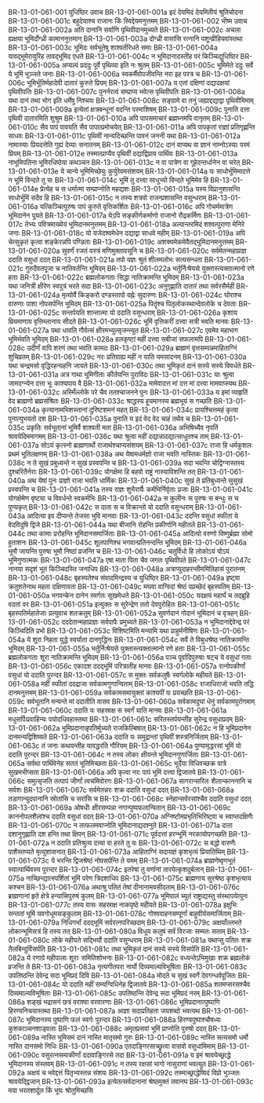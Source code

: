 BR-13-01-061-001	युधिष्ठिर उवाच
BR-13-01-061-001a	इदं देयमिदं देयमितीयं श्रुतिचोदना
BR-13-01-061-001c	बहुदेयाश्च राजानः किं स्विद्देयमनुत्तमम्
BR-13-01-061-002	भीष्म उवाच
BR-13-01-061-002a	अति दानानि सर्वाणि पृथिवीदानमुच्यते
BR-13-01-061-002c	अचला ह्यक्षया भूमिर्दोग्ध्री कामाननुत्तमान्
BR-13-01-061-003a	दोग्ध्री वासांसि रत्नानि पशून्व्रीहियवांस्तथा
BR-13-01-061-003c	भूमिदः सर्वभूतेषु शाश्वतीरेधते समाः
BR-13-01-061-004a	यावद्भूमेरायुरिह तावद्भूमिद एधते
BR-13-01-061-004c	न भूमिदानादस्तीह परं किञ्चिद्युधिष्ठिर
BR-13-01-061-005a	अप्यल्पं प्रददुः पूर्वे पृथिव्या इति नः श्रुतम्
BR-13-01-061-005c	भूमिमेते ददुः सर्वे ये भूमिं भुञ्जते जनाः
BR-13-01-061-006a	स्वकर्मैवोपजीवन्ति नरा इह परत्र च
BR-13-01-061-006c	भूमिर्भूतिर्महादेवी दातारं कुरुते प्रियम्
BR-13-01-061-007a	य एतां दक्षिणां दद्यादक्षयां पृथिवीपतिः
BR-13-01-061-007c	पुनर्नरत्वं सम्प्राप्य भवेत्स पृथिवीपतिः
BR-13-01-061-008a	यथा दानं तथा भोग इति धर्मेषु निश्चयः
BR-13-01-061-008c	सङ्ग्रामे वा तनुं जह्याद्दद्याद्वा पृथिवीमिमाम्
BR-13-01-061-009a	इत्येतां क्षत्रबन्धूनां वदन्ति परमाशिषम्
BR-13-01-061-009c	पुनाति दत्ता पृथिवी दातारमिति शुश्रुम
BR-13-01-061-010a	अपि पापसमाचारं ब्रह्मघ्नमपि वानृतम्
BR-13-01-061-010c	सैव पापं पावयति सैव पापात्प्रमोचयेत्
BR-13-01-061-011a	अपि पापकृतां राज्ञां प्रतिगृह्णन्ति साधवः
BR-13-01-061-011c	पृथिवीं नान्यदिच्छन्ति पावनं जननी यथा
BR-13-01-061-012a	नामास्याः प्रियदत्तेति गुह्यं देव्याः सनातनम्
BR-13-01-061-012c	दानं वाप्यथ वा ज्ञानं नाम्नोऽस्याः परमं प्रियम्
BR-13-01-061-012e	तस्मात्प्राप्यैव पृथिवीं दद्याद्विप्राय पार्थिवः
BR-13-01-061-013a	नाभूमिपतिना भूमिरधिष्ठेया कथञ्चन
BR-13-01-061-013c	न वा पात्रेण वा गूहेदन्तर्धानेन वा चरेत्
BR-13-01-061-013e	ये चान्ये भूमिमिच्छेयुः कुर्युरेवमसंशयम्
BR-13-01-061-014a	यः साधोर्भूमिमादत्ते न भूमिं विन्दते तु सः
BR-13-01-061-014c	भूमिं तु दत्त्वा साधुभ्यो विन्दते भूमिमेव हि
BR-13-01-061-014e	प्रेत्येह च स धर्मात्मा सम्प्राप्नोति महद्यशः
BR-13-01-061-015a	यस्य विप्रानुशासन्ति साधोर्भूमिं सदैव हि
BR-13-01-061-015c	न तस्य शत्रवो राजन्प्रशासन्ति वसुन्धराम्
BR-13-01-061-016a	यत्किञ्चित्पुरुषः पापं कुरुते वृत्तिकर्शितः
BR-13-01-061-016c	अपि गोचर्ममात्रेण भूमिदानेन पूयते
BR-13-01-061-017a	येऽपि सङ्कीर्णकर्माणो राजानो रौद्रकर्मिणः
BR-13-01-061-017c	तेभ्यः पवित्रमाख्येयं भूमिदानमनुत्तमम्
BR-13-01-061-018a	अल्पान्तरमिदं शश्वत्पुराणा मेनिरे जनाः
BR-13-01-061-018c	यो यजेदश्वमेधेन दद्याद्वा साधवे महीम्
BR-13-01-061-019a	अपि चेत्सुकृतं कृत्वा शङ्केरन्नपि पण्डिताः
BR-13-01-061-019c	अशक्यमेकमेवैतद्भूमिदानमनुत्तमम्
BR-13-01-061-020a	सुवर्णं रजतं वस्त्रं मणिमुक्तावसूनि च
BR-13-01-061-020c	सर्वमेतन्महाप्राज्ञ ददाति वसुधां ददत्
BR-13-01-061-021a	तपो यज्ञः श्रुतं शीलमलोभः सत्यसन्धता
BR-13-01-061-021c	गुरुदैवतपूजा च नातिवर्तन्ति भूमिदम्
BR-13-01-061-022a	भर्तुर्निःश्रेयसे युक्तास्त्यक्तात्मानो रणे हताः
BR-13-01-061-022c	ब्रह्मलोकगताः सिद्धा नातिक्रामन्ति भूमिदम्
BR-13-01-061-023a	यथा जनित्री क्षीरेण स्वपुत्रं भरते सदा
BR-13-01-061-023c	अनुगृह्णाति दातारं तथा सर्वरसैर्मही
BR-13-01-061-024a	मृत्योर्वै किङ्करो दण्डस्तापो वह्नेः सुदारुणः
BR-13-01-061-024c	घोराश्च वारुणाः पाशा नोपसर्पन्ति भूमिदम्
BR-13-01-061-025a	पितॄंश्च पितृलोकस्थान्देवलोके च देवताः
BR-13-01-061-025c	सन्तर्पयति शान्तात्मा यो ददाति वसुन्धराम्
BR-13-01-061-026a	कृशाय म्रियमाणाय वृत्तिम्लानाय सीदते
BR-13-01-061-026c	भूमिं वृत्तिकरीं दत्त्वा सत्री भवति मानवः
BR-13-01-061-027a	यथा धावति गौर्वत्सं क्षीरमभ्युत्सृजन्त्युत
BR-13-01-061-027c	एवमेव महाभाग भूमिर्भवति भूमिदम्
BR-13-01-061-028a	हलकृष्टां महीं दत्त्वा सबीजां सफलामपि
BR-13-01-061-028c	उदीर्णं वापि शरणं तथा भवति कामदः
BR-13-01-061-029a	ब्राह्मणं वृत्तसम्पन्नमाहिताग्निं शुचिव्रतम्
BR-13-01-061-029c	नरः प्रतिग्राह्य महीं न याति यमसादनम्
BR-13-01-061-030a	यथा चन्द्रमसो वृद्धिरहन्यहनि जायते
BR-13-01-061-030c	तथा भूमिकृतं दानं सस्ये सस्ये विवर्धते
BR-13-01-061-031a	अत्र गाथा भूमिगीताः कीर्तयन्ति पुराविदः
BR-13-01-061-031c	याः श्रुत्वा जामदग्न्येन दत्ता भूः काश्यपाय वै
BR-13-01-061-032a	मामेवादत्त मां दत्त मां दत्त्वा मामवाप्स्यथ
BR-13-01-061-032c	अस्मिँल्लोके परे चैव ततश्चाजनने पुनः
BR-13-01-061-033a	य इमां व्याहृतिं वेद ब्राह्मणो ब्रह्मसंश्रितः
BR-13-01-061-033c	श्राद्धस्य हूयमानस्य ब्रह्मभूयं स गच्छति
BR-13-01-061-034a	कृत्यानामभिशस्तानां दुरिष्टशमनं महत्
BR-13-01-061-034c	प्रायश्चित्तमहं कृत्वा पुनात्युभयतो दश
BR-13-01-061-035a	पुनाति य इदं वेद वेद चाहं तथैव च
BR-13-01-061-035c	प्रकृतिः सर्वभूतानां भूमिर्वै शाश्वती मता
BR-13-01-061-036a	अभिषिच्यैव नृपतिं श्रावयेदिममागमम्
BR-13-01-061-036c	यथा श्रुत्वा महीं दद्यान्नादद्यात्साधुतश्च ताम्
BR-13-01-061-037a	सोऽयं कृत्स्नो ब्राह्मणार्थो राजार्थश्चाप्यसंशयम्
BR-13-01-061-037c	राजा हि धर्मकुशलः प्रथमं भूतिलक्षणम्
BR-13-01-061-038a	अथ येषामधर्मज्ञो राजा भवति नास्तिकः
BR-13-01-061-038c	न ते सुखं प्रबुध्यन्ते न सुखं प्रस्वपन्ति च
BR-13-01-061-039a	सदा भवन्ति चोद्विग्नास्तस्य दुश्चरितैर्नराः
BR-13-01-061-039c	योगक्षेमा हि बहवो राष्ट्रं नास्याविशन्ति तत्
BR-13-01-061-040a	अथ येषां पुनः प्राज्ञो राजा भवति धार्मिकः
BR-13-01-061-040c	सुखं ते प्रतिबुध्यन्ते सुसुखं प्रस्वपन्ति च
BR-13-01-061-041a	तस्य राज्ञः शुभैरार्यैः कर्मभिर्निर्वृताः प्रजाः
BR-13-01-061-041c	योगक्षेमेण वृष्ट्या च विवर्धन्ते स्वकर्मभिः
BR-13-01-061-042a	स कुलीनः स पुरुषः स बन्धुः स च पुण्यकृत्
BR-13-01-061-042c	स दाता स च विक्रान्तो यो ददाति वसुन्धराम्
BR-13-01-061-043a	आदित्या इव दीप्यन्ते तेजसा भुवि मानवाः
BR-13-01-061-043c	ददन्ति वसुधां स्फीतां ये वेदविदुषि द्विजे
BR-13-01-061-044a	यथा बीजानि रोहन्ति प्रकीर्णानि महीतले
BR-13-01-061-044c	तथा कामाः प्ररोहन्ति भूमिदानसमार्जिताः
BR-13-01-061-045a	आदित्यो वरुणो विष्णुर्ब्रह्मा सोमो हुताशनः
BR-13-01-061-045c	शूलपाणिश्च भगवान्प्रतिनन्दन्ति भूमिदम्
BR-13-01-061-046a	भूमौ जायन्ति पुरुषा भूमौ निष्ठां व्रजन्ति च
BR-13-01-061-046c	चतुर्विधो हि लोकोऽयं योऽयं भूमिगुणात्मकः
BR-13-01-061-047a	एषा माता पिता चैव जगतः पृथिवीपते
BR-13-01-061-047c	नानया सदृशं भूतं किञ्चिदस्ति जनाधिप
BR-13-01-061-048a	अत्राप्युदाहरन्तीममितिहासं पुरातनम्
BR-13-01-061-048c	बृहस्पतेश्च संवादमिन्द्रस्य च युधिष्ठिर
BR-13-01-061-049a	इष्ट्वा क्रतुशतेनाथ महता दक्षिणावता
BR-13-01-061-049c	मघवा वाग्विदां श्रेष्ठं पप्रच्छेदं बृहस्पतिम्
BR-13-01-061-050a	भगवन्केन दानेन स्वर्गतः सुखमेधते
BR-13-01-061-050c	यदक्षयं महार्घं च तद्ब्रूहि वदतां वर
BR-13-01-061-051a	इत्युक्तः स सुरेन्द्रेण ततो देवपुरोहितः
BR-13-01-061-051c	बृहस्पतिर्महातेजाः प्रत्युवाच शतक्रतुम्
BR-13-01-061-052a	सुवर्णदानं गोदानं भूमिदानं च वृत्रहन्
BR-13-01-061-052c	दददेतान्महाप्राज्ञः सर्वपापैः प्रमुच्यते
BR-13-01-061-053a	न भूमिदानाद्देवेन्द्र परं किञ्चिदिति प्रभो
BR-13-01-061-053c	विशिष्टमिति मन्यामि यथा प्राहुर्मनीषिणः
BR-13-01-061-054a	ये शूरा निहता युद्धे स्वर्याता दानगृद्धिनः
BR-13-01-061-054c	सर्वे ते विबुधश्रेष्ठ नातिक्रामन्ति भूमिदम्
BR-13-01-061-055a	भर्तुर्निःश्रेयसे युक्तास्त्यक्तात्मानो रणे हताः
BR-13-01-061-055c	ब्रह्मलोकगताः शूरा नातिक्रामन्ति भूमिदम्
BR-13-01-061-056a	पञ्च पूर्वादिपुरुषाः षट्च ये वसुधां गताः
BR-13-01-061-056c	एकादश ददद्भूमिं परित्रातीह मानवः
BR-13-01-061-057a	रत्नोपकीर्णां वसुधां यो ददाति पुरन्दर
BR-13-01-061-057c	स मुक्तः सर्वकलुषैः स्वर्गलोके महीयते
BR-13-01-061-058a	महीं स्फीतां ददद्राजा सर्वकामगुणान्विताम्
BR-13-01-061-058c	राजाधिराजो भवति तद्धि दानमनुत्तमम्
BR-13-01-061-059a	सर्वकामसमायुक्तां काश्यपीं यः प्रयच्छति
BR-13-01-061-059c	सर्वभूतानि मन्यन्ते मां ददातीति वासव
BR-13-01-061-060a	सर्वकामदुघां धेनुं सर्वकामपुरोगमाम्
BR-13-01-061-060c	ददाति यः सहस्राक्ष स स्वर्गं याति मानवः
BR-13-01-061-061a	मधुसर्पिःप्रवाहिन्यः पयोदधिवहास्तथा
BR-13-01-061-061c	सरितस्तर्पयन्तीह सुरेन्द्र वसुधाप्रदम्
BR-13-01-061-062a	भूमिप्रदानान्नृपतिर्मुच्यते राजकिल्बिषात्
BR-13-01-061-062c	न हि भूमिप्रदानेन दानमन्यद्विशिष्यते
BR-13-01-061-063a	ददाति यः समुद्रान्तां पृथिवीं शस्त्रनिर्जिताम्
BR-13-01-061-063c	तं जनाः कथयन्तीह यावद्धरति गौरियम्
BR-13-01-061-064a	पुण्यामृद्धरसां भूमिं यो ददाति पुरन्दर
BR-13-01-061-064c	न तस्य लोकाः क्षीयन्ते भूमिदानगुणार्जिताः
BR-13-01-061-065a	सर्वथा पार्थिवेनेह सततं भूतिमिच्छता
BR-13-01-061-065c	भूर्देया विधिवच्छक्र पात्रे सुखमभीप्सता
BR-13-01-061-066a	अपि कृत्वा नरः पापं भूमिं दत्त्वा द्विजातये
BR-13-01-061-066c	समुत्सृजति तत्पापं जीर्णां त्वचमिवोरगः
BR-13-01-061-067a	सागरान्सरितः शैलान्काननानि च सर्वशः
BR-13-01-061-067c	सर्वमेतन्नरः शक्र ददाति वसुधां ददत्
BR-13-01-061-068a	तडागान्युदपानानि स्रोतांसि च सरांसि च
BR-13-01-061-068c	स्नेहान्सर्वरसांश्चैव ददाति वसुधां ददत्
BR-13-01-061-069a	ओषधीः क्षीरसम्पन्ना नगान्पुष्पफलान्वितान्
BR-13-01-061-069c	काननोपलशैलांश्च ददाति वसुधां ददत्
BR-13-01-061-070a	अग्निष्टोमप्रभृतिभिरिष्ट्वा च स्वाप्तदक्षिणैः
BR-13-01-061-070c	न तत्फलमवाप्नोति भूमिदानाद्यदश्नुते
BR-13-01-061-071a	दाता दशानुगृह्णाति दश हन्ति तथा क्षिपन्
BR-13-01-061-071c	पूर्वदत्तां हरन्भूमिं नरकायोपगच्छति
BR-13-01-061-072a	न ददाति प्रतिश्रुत्य दत्त्वा वा हरते तु यः
BR-13-01-061-072c	स बद्धो वारुणैः पाशैस्तप्यते मृत्युशासनात्
BR-13-01-061-073a	आहिताग्निं सदायज्ञं कृशभृत्यं प्रियातिथिम्
BR-13-01-061-073c	ये भरन्ति द्विजश्रेष्ठं नोपसर्पन्ति ते यमम्
BR-13-01-061-074a	ब्राह्मणेष्वृणभूतं स्यात्पार्थिवस्य पुरन्दर
BR-13-01-061-074c	इतरेषां तु वर्णानां तारयेत्कृशदुर्बलान्
BR-13-01-061-075a	नाच्छिन्द्यात्स्पर्शितां भूमिं परेण त्रिदशाधिप
BR-13-01-061-075c	ब्राह्मणाय सुरश्रेष्ठ कृशभृत्याय कश्चन
BR-13-01-061-076a	अथाश्रु पतितं तेषां दीनानामवसीदताम्
BR-13-01-061-076c	ब्राह्मणानां हृते क्षेत्रे हन्यात्त्रिपुरुषं कुलम्
BR-13-01-061-077a	भूमिपालं च्युतं राष्ट्राद्यस्तु संस्थापयेत्पुनः
BR-13-01-061-077c	तस्य वासः सहस्राक्ष नाकपृष्ठे महीयते
BR-13-01-061-078a	इक्षुभिः सन्ततां भूमिं यवगोधूमसङ्कुलाम्
BR-13-01-061-078c	गोश्ववाहनसम्पूर्णां बाहुवीर्यसमार्जिताम्
BR-13-01-061-079a	निधिगर्भां ददद्भूमिं सर्वरत्नपरिच्छदाम्
BR-13-01-061-079c	अक्षयाँल्लभते लोकान्भूमिसत्रं हि तस्य तत्
BR-13-01-061-080a	विधूय कलुषं सर्वं विरजाः सम्मतः सताम्
BR-13-01-061-080c	लोके महीयते सद्भिर्यो ददाति वसुन्धराम्
BR-13-01-061-081a	यथाप्सु पतितः शक्र तैलबिन्दुर्विसर्पति
BR-13-01-061-081c	तथा भूमिकृतं दानं सस्ये सस्ये विसर्पति
BR-13-01-061-082a	ये रणाग्रे महीपालाः शूराः समितिशोभनाः
BR-13-01-061-082c	वध्यन्तेऽभिमुखाः शक्र ब्रह्मलोकं व्रजन्ति ते
BR-13-01-061-083a	नृत्यगीतपरा नार्यो दिव्यमाल्यविभूषिताः
BR-13-01-061-083c	उपतिष्ठन्ति देवेन्द्र सदा भूमिप्रदं दिवि
BR-13-01-061-084a	मोदते च सुखं स्वर्गे देवगन्धर्वपूजितः
BR-13-01-061-084c	यो ददाति महीं सम्यग्विधिनेह द्विजातये
BR-13-01-061-085a	शतमप्सरसश्चैव दिव्यमाल्यविभूषिताः
BR-13-01-061-085c	उपतिष्ठन्ति देवेन्द्र सदा भूमिप्रदं नरम्
BR-13-01-061-086a	शङ्खं भद्रासनं छत्रं वराश्वा वरवारणाः
BR-13-01-061-086c	भूमिप्रदानात्पुष्पाणि हिरण्यनिचयास्तथा
BR-13-01-061-087a	आज्ञा सदाप्रतिहता जयशब्दो भवत्यथ
BR-13-01-061-087c	भूमिदानस्य पुष्पाणि फलं स्वर्गः पुरन्दर
BR-13-01-061-088a	हिरण्यपुष्पाश्चौषध्यः कुशकाञ्चनशाड्वलाः
BR-13-01-061-088c	अमृतप्रसवां भूमिं प्राप्नोति पुरुषो ददत्
BR-13-01-061-089a	नास्ति भूमिसमं दानं नास्ति मातृसमो गुरुः
BR-13-01-061-089c	नास्ति सत्यसमो धर्मो नास्ति दानसमो निधिः
BR-13-01-061-090a	एतदाङ्गिरसाच्छ्रुत्वा वासवो वसुधामिमाम्
BR-13-01-061-090c	वसुरत्नसमाकीर्णां ददावाङ्गिरसे तदा
BR-13-01-061-091a	य इमं श्रावयेच्छ्राद्धे भूमिदानस्य संस्तवम्
BR-13-01-061-091c	न तस्य रक्षसां भागो नासुराणां भवत्युत
BR-13-01-061-092a	अक्षयं च भवेद्दत्तं पितृभ्यस्तन्न संशयः
BR-13-01-061-092c	तस्माच्छ्राद्धेष्विदं विप्रो भुञ्जतः श्रावयेद्द्विजान्
BR-13-01-061-093a	इत्येतत्सर्वदानानां श्रेष्ठमुक्तं तवानघ
BR-13-01-061-093c	मया भरतशार्दूल किं भूयः श्रोतुमिच्छसि

